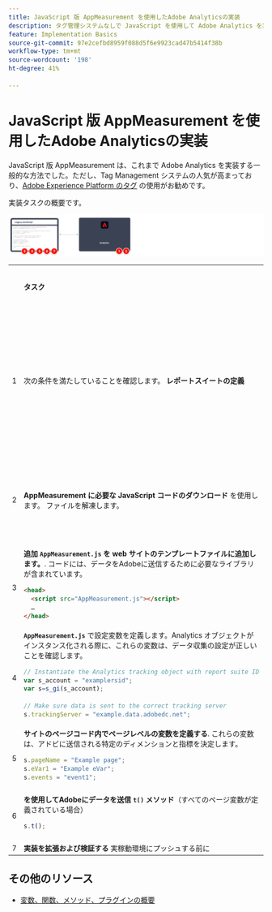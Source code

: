 ```yaml
---
title: JavaScript 版 AppMeasurement を使用したAdobe Analyticsの実装
description: タグ管理システムなしで JavaScript を使用して Adobe Analytics を実装する方法を説明します。
feature: Implementation Basics
source-git-commit: 97e2cefbd8959f088d5f6e9923cad47b5414f38b
workflow-type: tm+mt
source-wordcount: '198'
ht-degree: 41%

---
```


# JavaScript 版 AppMeasurement を使用したAdobe Analyticsの実装

JavaScript 版 AppMeasurement は、これまで Adobe Analytics を実装する一般的な方法でした。ただし、Tag Management システムの人気が高まっており、[Adobe Experience Platform のタグ](../launch/overview.md) の使用がお勧めです。

実装タスクの概要です。

![AppMeasurement を使用したAdobe分析の実装の概要](../assets/appmeasurement-annotated.png)

<table>
<tr>
<td></td><td> <b>タスク</b></td><td><b>詳細情報</b></td>
</tr>

<tr>
<td>1</td><td>次の条件を満たしていることを確認します。 <b>レポートスイートの定義</b></td><td><a href="../../admin/admin/c-manage-report-suites/report-suites-admin.md">レポートスイートマネージャー</a></td>
</tr>

<tr>
<td>2</td><td><b>AppMeasurement に必要な JavaScript コードのダウンロード</b> を使用します。 ファイルを解凍します。</td><td><a href="../../admin/admin/code-manager-admin.md">コードマネージャー</a></td>
</tr>

<tr>
<td>3</td><td><b>追加 <code>AppMeasurement.js</code> を web サイトのテンプレートファイルに追加します。</b>. コードには、データをAdobeに送信するために必要なライブラリが含まれています。

```html
<head>
  <script src="AppMeasurement.js"></script>
  …
</head>
```

</td><td></td>
</tr>

<tr>
<td>4</td><td><b><code>AppMeasurement.js</code></b> で設定変数を定義します。Analytics オブジェクトがインスタンス化される際に、これらの変数は、データ収集の設定が正しいことを確認します。

```JavaScript
// Instantiate the Analytics tracking object with report suite ID
var s_account = "examplersid";
var s=s_gi(s_account);
 
// Make sure data is sent to the correct tracking server
s.trackingServer = "example.data.adobedc.net";
```

</td><td><a href="../vars/config-vars/configuration-variables.md">設定変数</a></td>
</tr>

<tr>
<td>5</td><td><b>サイトのページコード内でページレベルの変数を定義する</b>. これらの変数は、アドビに送信される特定のディメンションと指標を決定します。

```js
s.pageName = "Example page";
s.eVar1 = "Example eVar";
s.events = "event1";
```

</td><td><a href="../vars/page-vars/page-variables.md">ページ変数</a></td>
</tr>

<tr>
<td>6</td><td><b>を使用してAdobeにデータを送信 <code>t()</code> メソッド</b>（すべてのページ変数が定義されている場合）

```js
s.t();
```

</td><td><a href="../vars/functions/t-method.md">t() メソッド</a></td>
</tr>

<tr>
<td>7</td><td><b>実装を拡張および検証する</b> 実稼動環境にプッシュする前に</b></td><td></td>
</tr>

</table>

## その他のリソース

- [変数、関数、メソッド、プラグインの概要](../vars/overview.md)
